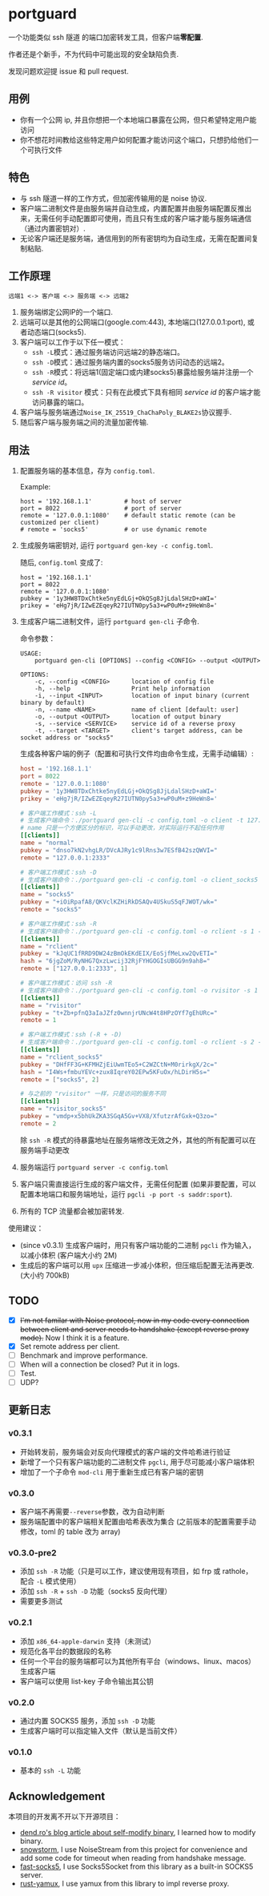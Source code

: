 # portguard

一个功能类似 ssh 隧道 的端口加密转发工具，但客户端**零配置**.

作者还是个新手，不为代码中可能出现的安全缺陷负责.

发现问题欢迎提 issue 和 pull request.

## 用例

- 你有一个公网 ip, 并且你想把一个本地端口暴露在公网，但只希望特定用户能访问
- 你不想花时间教给这些特定用户如何配置才能访问这个端口，只想扔给他们一个可执行文件

## 特色

- 与 ssh 隧道一样的工作方式，但加密传输用的是 noise 协议.
- 客户端二进制文件是由服务端并自动生成，内置配置并由服务端配置反推出来，无需任何手动配置即可使用，而且只有生成的客户端才能与服务端通信（通过内置密钥对）.
- 无论客户端还是服务端，通信用到的所有密钥均为自动生成，无需在配置间复制粘贴.

## 工作原理

```
远端1 <-> 客户端 <-> 服务端 <-> 远端2
```

1. 服务端绑定公网IP的一个端口.
2. 远端可以是其他的公网端口(google.com:443), 本地端口(127.0.0.1:port), 或者动态端口(socks5).
3. 客户端可以工作于以下任一模式：
	- `ssh -L`模式：通过服务端访问远端2的静态端口。
	- `ssh -D`模式：通过服务端内置的socks5服务访问动态的远端2。
	- `ssh -R`模式：将远端1(固定端口或内建socks5)暴露给服务端并注册一个 _service id_。
	- `ssh -R visitor` 模式：只有在此模式下具有相同 _service id_ 的客户端才能访问暴露的端口。
4. 客户端与服务端通过`Noise_IK_25519_ChaChaPoly_BLAKE2s`协议握手.
5. 随后客户端与服务端之间的流量加密传输.

## 用法

1. 配置服务端的基本信息，存为 `config.toml`.

	Example:
	```
	host = '192.168.1.1'         # host of server
	port = 8022                  # port of server
	remote = '127.0.0.1:1080'    # default static remote (can be customized per client)
	# remote = 'socks5'          # or use dynamic remote
	```

2. 生成服务端密钥对, 运行 `portguard gen-key -c config.toml`.

	随后, `config.toml` 变成了:
	```
	host = '192.168.1.1'
	port = 8022
	remote = '127.0.0.1:1080'
	pubkey = '1y3HW8TDxChtke5nyEdLGj+OkQSg8JjLdalSHzD+aWI='
	prikey = 'eHg7jR/IZwEZEqeyR27IUTN0py5a3+wP0uM+z9HeWn8='
	```

2. 生成客户端二进制文件，运行 `portguard gen-cli` 子命令.

	命令参数：
	```
	USAGE:
	    portguard gen-cli [OPTIONS] --config <CONFIG> --output <OUTPUT>

	OPTIONS:
	    -c, --config <CONFIG>      location of config file
	    -h, --help                 Print help information
	    -i, --input <INPUT>        location of input binary (current binary by default)
	    -n, --name <NAME>          name of client [default: user]
	    -o, --output <OUTPUT>      location of output binary
	    -s, --service <SERVICE>    service id of a reverse proxy
	    -t, --target <TARGET>      client's target address, can be socket address or "socks5"
	```

	生成各种客户端的例子（配置和可执行文件均由命令生成，无需手动编辑）:

	```toml
	host = '192.168.1.1'
	port = 8022
	remote = '127.0.0.1:1080'
	pubkey = '1y3HW8TDxChtke5nyEdLGj+OkQSg8JjLdalSHzD+aWI='
	prikey = 'eHg7jR/IZwEZEqeyR27IUTN0py5a3+wP0uM+z9HeWn8='

	# 客户端工作模式：ssh -L
	# 生成客户端命令：./portguard gen-cli -c config.toml -o client -t 127.0.0.1:2333
	# name 只是一个方便区分的标识，可以手动更改，对实际运行不起任何作用
	[[clients]]
	name = "normal"
	pubkey = "dnso7kN2vhgLR/DVcAJRy1c9lRns3w7ESfB42szQWVI="
	remote = "127.0.0.1:2333"

	# 客户端工作模式：ssh -D
	# 生成客户端命令：./portguard gen-cli -c config.toml -o client_socks5 -t socks5
	[[clients]]
	name = "socks5"
	pubkey = "+iOiRpafA8/QKVclKZHiRkDSAQv4USkuS5qFJWOT/wk="
	remote = "socks5"

	# 客户端工作模式：ssh -R
	# 生成客户端命令：./portguard gen-cli -c config.toml -o rclient -s 1 -t 127.0.0.1:2333
	[[clients]]
	name = "rclient"
	pubkey = "kJqUC1fRRD9DW24zBmOkEKdEIX/EoSjfMeLxw2QvETI="
	hash = "6jgZoM/RyNHG7QxzLwcij32RjFYHGOGIsUBGG9n9ah8="
	remote = ["127.0.0.1:2333", 1]

	# 客户端工作模式：访问 ssh -R
	# 生成客户端命令：./portguard gen-cli -c config.toml -o rvisitor -s 1
	[[clients]]
	name = "rvisitor"
	pubkey = "t+Zb+pfnQ3aIaJZfz0wnnjrUNcW4t8HPzOYf7gEhURc="
	remote = 1

	# 客户端工作模式：ssh (-R + -D)
	# 生成客户端命令：./portguard gen-cli -c config.toml -o rclient -s 2 -t socks5
	[[clients]]
	name = "rclient_socks5"
	pubkey = "DHfFF3G+KFMHZjEiUwmTEo5+C2WZCtN+M0rirkgX/2c="
	hash = "I4Ws+fmbuYEVc+zux8IqreY02EPw5KFuOx/hLDirH5s="
	remote = ["socks5", 2]

	# 与之前的 "rvisitor" 一样，只是访问的服务不同
	[[clients]]
	name = "rvisitor_socks5"
	pubkey = "vmdp+x5bhUkZKA3SGqA5Gv+VX8/XfutzrAfGxk+Q3zo="
	remote = 2
	```

	除 `ssh -R` 模式的待暴露地址在服务端修改无效之外，其他的所有配置可以在服务端手动更改

3. 服务端运行 `portguard server -c config.toml`

4. 客户端只需直接运行生成的客户端文件，无需任何配置 (如果非要配置，可以配置本地端口和服务端地址，运行 `pgcli -p port -s saddr:sport`).

5. 所有的 TCP 流量都会被加密转发.

使用建议：
- (since v0.3.1) 生成客户端时，用只有客户端功能的二进制 `pgcli` 作为输入，以减小体积 (客户端大小约 2M)
- 生成后的客户端可以用 `upx` 压缩进一步减小体积，但压缩后配置无法再更改. (大小约 700kB)

## TODO

- [x] ~~I'm not familar with Noise protocol, now in my code every connection between client and server needs to handshake (except reverse proxy mode).~~ Now I think it is a feature.
- [x] Set remote address per client.
- [ ] Benchmark and improve performance.
- [ ] When will a connection be closed?  Put it in logs.
- [ ] Test.
- [ ] UDP?

## 更新日志

### v0.3.1
- 开始转发前，服务端会对反向代理模式的客户端的文件哈希进行验证
- 新增了一个只有客户端功能的二进制文件 `pgcli`, 用于尽可能减小客户端体积
- 增加了一个子命令 `mod-cli` 用于重新生成已有客户端的密钥

### v0.3.0
- 客户端不再需要`--reverse`参数，改为自动判断
- 服务端配置中的客户端相关配置由哈希表改为集合 (之前版本的配置需要手动修改，toml 的 table 改为 array)

### v0.3.0-pre2
- 添加 `ssh -R` 功能（只是可以工作，建议使用现有项目，如 frp 或 rathole， 配合 `-L` 模式使用）
- 添加 `ssh -R` + `ssh -D` 功能（socks5 反向代理）
- 需要更多测试

### v0.2.1
- 添加 `x86_64-apple-darwin` 支持（未测试）
- 规范化各平台的数据段的名称
- 任何一个平台的服务端都可以为其他所有平台（windows、linux、macos）生成客户端
- 客户端可以使用 list-key 子命令输出其公钥

### v0.2.0
- 通过内置 SOCKS5 服务，添加 `ssh -D` 功能
- 生成客户端时可以指定输入文件（默认是当前文件）

### v0.1.0
- 基本的 `ssh -L` 功能


## Acknowledgement

本项目的开发离不开以下开源项目：

- [dend.ro's blog article about self-modify binary](https://blog.dend.ro/self-modifying-rust/), I learned how to modify binary.
- [snowstorm](https://github.com/black-binary/snowstorm), I use NoiseStream from this project for convenience
and add some code for timeout when reading from handshake message.
- [fast-socks5](https://github.com/dizda/fast-socks5), I use Socks5Socket from this library as a built-in SOCKS5 server.
- [rust-yamux](https://github.com/libp2p/rust-yamux), I use yamux from this library to impl reverse proxy.